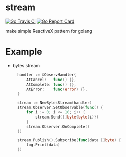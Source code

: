 # stream
[![Go Travis Ci](https://travis-ci.org/findcoo/stream.svg?branch=master)](https://travis-ci.org/findcoo/stream)
[![Go Report Card](https://goreportcard.com/badge/github.com/findcoo/stream)](https://goreportcard.com/report/github.com/findcoo/stream)

make simple ReactiveX pattern for golang


# Example
* bytes stream
  ```go
	handler := &ObservHandler{
		AtCancel:   func() {},
		AtComplete: func() {},
		AtError:    func(error) {},
	}

	stream := NewBytesStream(handler)
	stream.Observer.SetObservable(func() {
		for i := 0; i <= 10; i++ {
			stream.Send([]byte{byte(i)})
		}
		stream.Observer.OnComplete()
	})

	stream.Publish().Subscribe(func(data []byte) {
		log.Print(data)
	})
  ```
